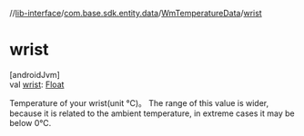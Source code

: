 //[lib-interface](../../../index.md)/[com.base.sdk.entity.data](../index.md)/[WmTemperatureData](index.md)/[wrist](wrist.md)

# wrist

[androidJvm]\
val [wrist](wrist.md): [Float](https://kotlinlang.org/api/latest/jvm/stdlib/kotlin/-float/index.html)

Temperature of your wrist(unit ℃)。 The range of this value is wider, because it is related to the ambient temperature, in extreme cases it may be below 0℃.
